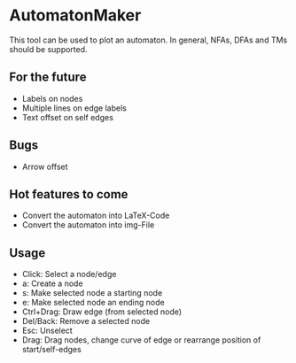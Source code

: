 # AutomatonMaker 

This tool can be used to plot an automaton.
In general, NFAs, DFAs and TMs should be supported. 

## For the future
- Labels on nodes
- Multiple lines on edge labels
- Text offset on self edges

## Bugs
- Arrow offset

## Hot features to come
- Convert the automaton into LaTeX-Code
- Convert the automaton into img-File

## Usage
- Click: Select a node/edge
- a: Create a node
- s: Make selected node a starting node
- e: Make selected node an ending node
- Ctrl+Drag: Draw edge (from selected node)
- Del/Back: Remove a selected node
- Esc: Unselect
- Drag: Drag nodes, change curve of edge or rearrange position of start/self-edges

